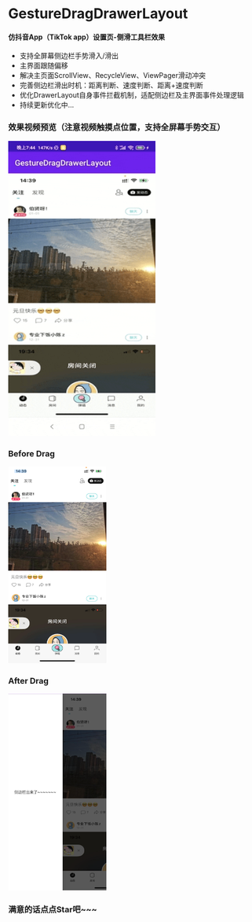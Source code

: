 # GestureDragDrawerLayout
#### 仿抖音App（TikTok app）设置页-侧滑工具栏效果
+ 支持全屏幕侧边栏手势滑入/滑出
+ 主界面跟随偏移
+ 解决主页面ScrollView、RecycleView、ViewPager滑动冲突
+ 完善侧边栏滑出时机：距离判断、速度判断、距离+速度判断
+ 优化DrawerLayout自身事件拦截机制，适配侧边栏及主界面事件处理逻辑
+ 持续更新优化中...

### 效果视频预览（注意视频触摸点位置，支持全屏幕手势交互）
<img src="https://github.com/ztoString/GestureDragDrawerLayout/blob/main/example.gif" width="300" height="600" alt=""/><br/>
### Before Drag
<img src="https://github.com/ztoString/GestureDragDrawerLayout/blob/main/Drag_in.png" width="200" height="400" alt=""/><br/>
### After Drag
<img src="https://github.com/ztoString/GestureDragDrawerLayout/blob/main/Drag_out.png" width="200" height="400" alt=""/><br/>

### 满意的话点点Star吧~~~
